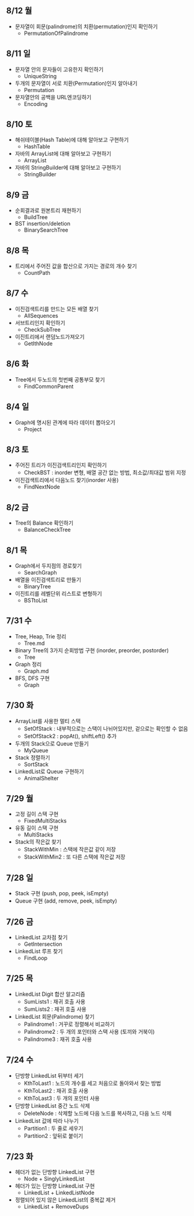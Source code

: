 ## 8/12 월
- 문자열이 회문(palindrome)의 치환(permutation)인지 확인하기
  - PermutationOfPalindrome

## 8/11 일
- 문자열 안의 문자들이 고유한지 확인하기
  - UniqueString
- 두개의 문자열이 서로 치환(Permutation)인지 알아내기
  - Permutation
- 문자열안의 공백을 URL엔코딩하기
  - Encoding

## 8/10 토
- 해쉬테이블(Hash Table)에 대해 알아보고 구현하기
  - HashTable
- 자바의 ArrayList에 대해 알아보고 구현하기
  - ArrayList
- 자바의 StringBuilder에 대해 알아보고 구현하기
  - StringBuilder

## 8/9 금
- 순회결과로 원본트리 재현하기
  - BuildTree
- BST insertion/deletion
  - BinarySearchTree

## 8/8 목
- 트리에서 주어진 값을 합산으로 가지는 경로의 개수 찾기
  - CountPath

## 8/7 수
- 이진검색트리를 만드는 모든 배열 찾기
  - AllSequences
- 서브트리인지 확인하기
  - CheckSubTree
- 이진트리에서 랜덤노드가져오기
  - GetIthNode

## 8/6 화
- Tree에서 두노드의 첫번째 공통부모 찾기
  - FindCommonParent

## 8/4 일
- Graph에 명시된 관계에 따라 데이터 뽑아오기
  - Project

## 8/3 토
- 주어진 트리가 이진검색트리인지 확인하기
  - CheckBST : inorder 변형, 배열 공간 없는 방법, 최소값/최대값 범위 지정
- 이진검색트리에서 다음노드 찾기(inorder 사용)
  - FindNextNode

## 8/2 금
- Tree의 Balance 확인하기
  - BalanceCheckTree

## 8/1 목
- Graph에서 두지점의 경로찾기
  - SearchGraph
- 배열을 이진검색트리로 만들기
  - BinaryTree
- 이진트리를 레벨단위 리스트로 변형하기
  - BSTtoList

## 7/31 수
- Tree, Heap, Trie 정리
  - Tree.md
- Binary Tree의 3가지 순회방법 구현 (inorder, preorder, postorder)
  - Tree
- Graph 정리
  - Graph.md
- BFS, DFS 구현
  - Graph

## 7/30 화
- ArrayList를 사용한 멀티 스택
  - SetOfStack : 내부적으로는 스택이 나뉘어있지만, 겉으로는 확인할 수 없음
  - SetOfStack2 : popAt(), shiftLeft() 추가
- 두개의 Stack으로 Queue 만들기
  - MyQueue
- Stack 정렬하기
  - SortStack
- LinkedList로 Queue 구현하기
  - AnimalShelter

## 7/29 월
- 고정 길이 스택 구현
  - FixedMultiStacks
- 유동 길이 스택 구현
  - MultiStacks
- Stack의 작은값 찾기
  - StackWithMin : 스택에 작은값 같이 저장
  - StackWithMin2 : 또 다른 스택에 작은값 저장

## 7/28 일
- Stack 구현 (push, pop, peek, isEmpty)
- Queue 구현 (add, remove, peek, isEmpty)

## 7/26 금
- LinkedList 교차점 찾기
  - GetIntersection
- LinkedList 루프 찾기
  - FindLoop

## 7/25 목
- LinkedList Digit 합산 알고리즘
  - SumLists1 : 재귀 호출 사용
  - SumLists2 : 재귀 호출 사용
- LinkedList 회문(Palindrome) 찾기
  - Palindrome1 : 거꾸로 정렬해서 비교하기
  - Palindrome2 : 두 개의 포인터와 스택 사용 (토끼와 거북이)
  - Palindrome3 : 재귀 호출 사용

## 7/24 수
- 단방향 LinkedList 뒤부터 세기
  - KthToLast1 : 노드의 개수를 세고 처음으로 돌아와서 찾는 방법
  - KthToLast2 : 재귀 호출 사용
  - KthToLast3 : 두 개의 포인터 사용
- 단방향 LinkedList 중간 노드 삭제
  - DeleteNode : 삭제할 노드에 다음 노드를 복사하고, 다음 노드 삭제
- LinkedList 값에 따라 나누기
  - Partition1 : 두 줄로 세우기
  - Partition2 : 앞뒤로 붙이기

## 7/23 화
- 헤더가 없는 단방향 LinkedList 구현
  - Node + SinglyLinkedList
- 헤더가 있는 단방향 LinkedList 구현
  - LinkedList + LinkedListNode
- 정렬되어 있지 않은 LinkedList의 중복값 제거
  - LinkedList + RemoveDups
